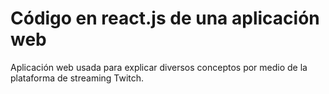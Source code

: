 # Código en react.js de una aplicación web

Aplicación web usada para explicar diversos conceptos por medio de la plataforma de streaming Twitch.

